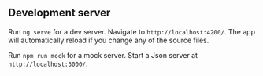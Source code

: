 ## Development server

Run `ng serve` for a dev server. Navigate to `http://localhost:4200/`. The app will automatically reload if you change any of the source files.

Run `npm run mock` for a mock server. Start a Json server at `http://localhost:3000/`.



